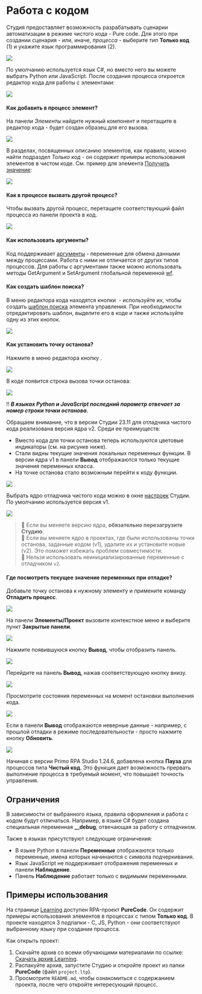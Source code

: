 # Работа с кодом

Студия предоставляет возможность разрабатывать сценарии автоматизации в режиме чистого кода - Pure code. Для этого при создании сценария - или, иначе, *процесса* - выберите тип **Только код** (1) и укажите язык программирования (2).

![](../resources/process/choose-pure-code.png) 

По умолчанию используется язык С#, но вместо него вы можете выбрать Python или JavaScript. После создания процесса откроется редактор кода для работы с элементами:

![](../resources/process/work-area-pure-code.png)

#### Как добавить в процесс элемент?

На панели *Элементы* найдите нужный компонент и перетащите в редактор кода - будет создан образец для его вызова.

![](../resources/process/add-element-to-code-1.png)

В разделах, посвященных описанию элементов, как правило, можно найти подраздел *Только код* - он содержит примеры использования элементов в чистом коде. См. пример для элемента [Получить значение](https://docs.primo-rpa.ru/primo-rpa/g_elements/el_basic/els_orch/els_assets/el_orch_getvalue#tolko-kod): 

![](../resources/process/example-code-in-element.png)

#### Как в процессе вызвать другой процесс?

Чтобы вызвать другой процесс, перетащите соответствующий файл процесса из панели проекта в код.

![](../resources/process/dragdrop-proccess-in-proccess.png) 

#### Как использовать аргументы?

Код поддерживает [аргументы](https://docs.primo-rpa.ru/primo-rpa/primo-studio/process/args) - переменные для обмена данными между процессами. Работа с ними не отличается от других типов процессов. Для работы с аргументами также можно использовать методы GetArgument и SetArgument глобальной переменной [wf](https://docs.primo-rpa.ru/primo-rpa/primo-studio/process/workflow).

#### Как создать шаблон поиска?

В меню редактора кода находятся кнопки <img src="../../.gitbook/assets/image (22).png" alt="" data-size="line"> - используйте их, чтобы создать [шаблон поиска](https://docs.primo-rpa.ru/primo-rpa/primo-studio/process/searchpatterns) элемента управления. При необходимости отредактировать шаблон, выделите его в коде и также используйте одну из этих кнопок.

![](../resources/process/selector-in-code.png)


#### Как установить точку останова?

Нажмите в меню редактора кнопку <img src="../../.gitbook/assets/stop.png" alt="" data-size="line">.

![](../resources/process/breakpoint-in-only-code.png)

В коде появится строка вызова точки останова: 

![](../resources/process/added-breakpoint-in-only-code.png)

:bangbang: ***В языках Python и JavaScript последний параметр отвечает за номер строки точки останова.***

Обращаем внимание, что в версии Студии 23.11 для отладчика чистого кода реализована версия ядра v2. Среди ее преимуществ:
* Вместо кода для точки останова теперь используются цветовые индикаторы (см. на рисунке ниже).
* Стали видны текущие значения локальных переменных функции. В версии ядра v1 в панели **Вывод** отображаются только текущие значения переменных класса.
* На точке останова стало возможным перейти к коду функции.

![](../resources/process/set-breakpoint.png) 

Выбрать ядро отладчика чистого кода можно в окне [настроек](https://docs.primo-rpa.ru/primo-rpa/primo-studio/settings#otladchik) Студии. По умолчанию используется версия v1. 

![](../resources/process/version-of-debagger.png)

 > :small_orange_diamond: Если вы меняете версию ядра, **обязательно перезагрузите Студию.**\
 > :small_orange_diamond: Если вы меняете ядро в проектах, где были использованы точки останова, заданные кодом (v1), удалите их и установите новые (v2). Это поможет избежать проблем совместимости.\
 > :small_orange_diamond: Нельзя использовать неинициализированные переменные с отладчиком `v2`.

#### Где посмотреть текущее значение переменных при отладке?

Добавьте точку останова к нужному элементу и примените команду **Отладить процесс**.

![](../resources/process/command-debug-in-only-code.png)

На панели **Элементы/Проект** вызовите контекстное меню и выберите пункт **Закрытые панели**.

![](../resources/process/closed-panels-in-code.png)

Нажмите появившуюся кнопку **Вывод**, чтобы отобразить панель.

![](../resources/process/output-in-code.png)

Перейдите на панель **Вывод**, нажав соответствующую кнопку внизу. 

![](../resources/process/panel-output-in-code.png)

Просмотрите состояния переменных на момент остановки выполнения кода.

![](../resources/process/value-var-in-output-in-code.png)

Если в панели **Вывод** отображаются неверные данные - например, с прошлой отладки в режиме последовательности - просто нажмите кнопку **Обновить**.

![](../resources/process/update-value-var-in-output-in-code.png)


Начиная с версии Primo RPA Studio 1.24.6, добавлена кнопка **Пауза** для процессов типа **Чистый код**. Это функция дает возможность прервать выполнение процесса в требуемый момент, что повышает точность управления.


## Ограничения

В зависимости от выбранного языка, правила оформления и работа с кодом будут отличаться. Например, в языке C# будет создана специальная переменная **\_\_debug**, отвечающая за работу с отладчиком. 

Также в языках присутствуют следующие ограничения:
* В языке Python в панели **Переменные** отображаются только переменные, имена которых начинаются с символа подчеркивания.
* Язык JavaScript не поддерживает отображения переменных и панели **Наблюдение**.
* Панель **Наблюдение** работает только с видимыми переменными.


## Примеры использования

На странице [Learning](https://github.com/PrimoRPA/Learning) доступен RPA-проект **PureCode**. Он содержит примеры использования элементов в процессах с типом **Только код**. В проекте находятся 3 подпапки - С, JS, Python - они соответствуют выбранному языку при создании процесса.

Как открыть проект:

1. Скачайте архив со всеми обучающими материалами по ссылке: [Скачать архив Learning](https://github.com/PrimoRPA/Learning/archive/refs/heads/master.zip).
2. Распакуйте архив, запустите Студию и откройте проект из папки **PureCode** (файл `project.ltp`).
3. Просмотрите `README.md`, чтобы ознакомиться с содержанием проекта, после чего откройте интересующий процесс.
